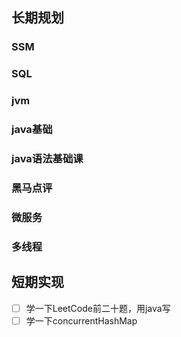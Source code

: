 ## 长期规划

### SSM

### SQL

### jvm

### java基础

### java语法基础课

### 黑马点评

### 微服务

### 多线程



## 短期实现
- [ ] 学一下LeetCode前二十题，用java写
- [ ] 学一下concurrentHashMap
